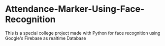 # Attendance-Marker-Using-Face-Recognition

This is a special college project made with Python for face recognition using Google's Firebase as realtime Database
